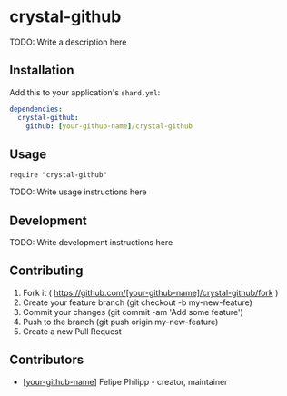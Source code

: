 # crystal-github

TODO: Write a description here

## Installation

Add this to your application's `shard.yml`:

```yaml
dependencies:
  crystal-github:
    github: [your-github-name]/crystal-github
```

## Usage

```crystal
require "crystal-github"
```

TODO: Write usage instructions here

## Development

TODO: Write development instructions here

## Contributing

1. Fork it ( https://github.com/[your-github-name]/crystal-github/fork )
2. Create your feature branch (git checkout -b my-new-feature)
3. Commit your changes (git commit -am 'Add some feature')
4. Push to the branch (git push origin my-new-feature)
5. Create a new Pull Request

## Contributors

- [[your-github-name]](https://github.com/[your-github-name]) Felipe Philipp - creator, maintainer
